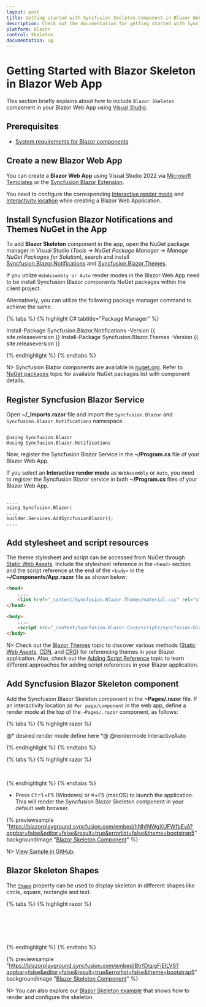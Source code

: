 ```yaml
---
layout: post
title: Getting started with Syncfusion Skeleton Component in Blazor Web App
description: Check out the documentation for getting started with Syncfusion Blazor Skeleton Components in Blazor Web App.
platform: Blazor
control: Skeleton
documentation: ug
---
```


# Getting Started with Blazor Skeleton in Blazor Web App

This section briefly explains about how to include `Blazor Skeleton` component in your Blazor Web App using [Visual Studio](https://visualstudio.microsoft.com/vs/).

## Prerequisites

* [System requirements for Blazor components](https://blazor.syncfusion.com/documentation/system-requirements)

## Create a new Blazor Web App

You can create a **Blazor Web App** using Visual Studio 2022 via [Microsoft Templates](https://learn.microsoft.com/en-us/aspnet/core/blazor/tooling?view=aspnetcore-8.0) or the [Syncfusion Blazor Extension](https://blazor.syncfusion.com/documentation/visual-studio-integration/template-studio).

You need to configure the corresponding [Interactive render mode](https://learn.microsoft.com/en-us/aspnet/core/blazor/components/render-modes?view=aspnetcore-8.0#render-modes) and [Interactivity location](https://learn.microsoft.com/en-us/aspnet/core/blazor/tooling?view=aspnetcore-8.0&pivots=windows) while creating a Blazor Web Application.

## Install Syncfusion Blazor Notifications and Themes NuGet in the App

To add **Blazor Skeleton** component in the app, open the NuGet package manager in Visual Studio (*Tools → NuGet Package Manager → Manage NuGet Packages for Solution*), search and install [Syncfusion.Blazor.Notifications](https://www.nuget.org/packages/Syncfusion.Blazor.Notifications/) and [Syncfusion.Blazor.Themes](https://www.nuget.org/packages/Syncfusion.Blazor.Themes/).

If you utilize `WebAssembly or Auto` render modes in the Blazor Web App need to be install Syncfusion Blazor components NuGet packages within the client project.

Alternatively, you can utilize the following package manager command to achieve the same.

{% tabs %}
{% highlight C# tabtitle="Package Manager" %}

Install-Package Syncfusion.Blazor.Notifications -Version {{ site.releaseversion }}
Install-Package Syncfusion.Blazor.Themes -Version {{ site.releaseversion }}

{% endhighlight %}
{% endtabs %}

N> Syncfusion Blazor components are available in [nuget.org](https://www.nuget.org/packages?q=syncfusion.blazor). Refer to [NuGet packages](https://blazor.syncfusion.com/documentation/nuget-packages) topic for available NuGet packages list with component details.

## Register Syncfusion Blazor Service

Open **~/_Imports.razor** file and import the `Syncfusion.Blazor` and `Syncfusion.Blazor.Notifications` namespace .

```cshtml

@using Syncfusion.Blazor
@using Syncfusion.Blazor.Notifications

```

Now, register the Syncfusion Blazor Service in the **~/Program.cs** file of your Blazor Web App.

If you select an **Interactive render mode** as `WebAssembly` or `Auto`, you need to register the Syncfusion Blazor service in both **~/Program.cs** files of your Blazor Web App.

```cshtml

....
using Syncfusion.Blazor;
....
builder.Services.AddSyncfusionBlazor();
....

```

## Add stylesheet and script resources

The theme stylesheet and script can be accessed from NuGet through [Static Web Assets](https://blazor.syncfusion.com/documentation/appearance/themes#static-web-assets). Include the stylesheet reference in the `<head>` section and the script reference at the end of the `<body>` in the **~/Components/App.razor** file as shown below:

```html
<head>
    ....
    <link href="_content/Syncfusion.Blazor.Themes/material.css" rel="stylesheet" />
</head>

<body>
    ....
    <script src="_content/Syncfusion.Blazor.Core/scripts/syncfusion-blazor.min.js" type="text/javascript"></script>
</body>
```

N> Check out the [Blazor Themes](https://blazor.syncfusion.com/documentation/appearance/themes) topic to discover various methods ([Static Web Assets](https://blazor.syncfusion.com/documentation/appearance/themes#static-web-assets), [CDN](https://blazor.syncfusion.com/documentation/appearance/themes#cdn-reference), and [CRG](https://blazor.syncfusion.com/documentation/common/custom-resource-generator)) for referencing themes in your Blazor application. Also, check out the [Adding Script Reference](https://blazor.syncfusion.com/documentation/common/adding-script-references) topic to learn different approaches for adding script references in your Blazor application.

## Add Syncfusion Blazor Skeleton component

Add the Syncfusion Blazor Skeleton component in the **~Pages/.razor** file. If an interactivity location as `Per page/component` in the web app, define a render mode at the top of the `~Pages/.razor` component, as follows:

{% tabs %}
{% highlight razor %}

@* desired render mode define here *@
@rendermode InteractiveAuto

{% endhighlight %}
{% endtabs %}

{% tabs %}
{% highlight razor %}

<SfSkeleton Height="15px" Width="200px"></SfSkeleton><br/>
<SfSkeleton Height="15px" Width="100px"></SfSkeleton>

{% endhighlight %}
{% endtabs %}

* Press <kbd>Ctrl</kbd>+<kbd>F5</kbd> (Windows) or <kbd>⌘</kbd>+<kbd>F5</kbd> (macOS) to launch the application. This will render the Syncfusion Blazor Skeleton component in your default web browser.

{% previewsample "https://blazorplayground.syncfusion.com/embed/hNhfNWgXUFWfbEvA?appbar=false&editor=false&result=true&errorlist=false&theme=bootstrap5" backgroundimage "[Blazor Skeleton Component](./images/blazor-skeleton-component.png)" %}

N> [View Sample in GitHub](https://github.com/SyncfusionExamples/Blazor-Getting-Started-Examples/tree/main/Skeleton/BlazorWebApp).

## Blazor Skeleton Shapes

The [`Shape`](https://help.syncfusion.com/cr/blazor/Syncfusion.Blazor.Notifications.SfSkeleton.html#Syncfusion_Blazor_Notifications_SfSkeleton_Shape) property can be used to display skeleton in different shapes like circle, square, rectangle and text.

{% tabs %}
{% highlight razor %}

<div style="width: 200px">
    <SfSkeleton Shape="SkeletonType.Circle" Width="48px" CssClass="custom-css"></SfSkeleton>
    <SfSkeleton Shape="SkeletonType.Square" Width="48px"></SfSkeleton>
    <br/><br/>
    <SfSkeleton Shape="SkeletonType.Text" Height="15px"></SfSkeleton>
    <br/><br/>
    <SfSkeleton Shape="SkeletonType.Rectangle" Height="50px" Width="100%" ></SfSkeleton>
</div>
<style>
    .custom-css {
        margin-right: 30px;
    }
</style>

{% endhighlight %}
{% endtabs %}

{% previewsample "https://blazorplayground.syncfusion.com/embed/BtrfDiqjgFiEILVS?appbar=false&editor=false&result=true&errorlist=false&theme=bootstrap5" backgroundimage "[Blazor Skeleton Component](./images/blazor-skeleton-shape-sample.png)" %}

N> You can also explore our [Blazor Skeleton example](https://blazor.syncfusion.com/demos/skeleton/defaultfunctionalities) that shows how to render and configure the skeleton.